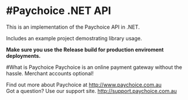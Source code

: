 #Paychoice .NET API
================

This is an implementation of the Paychoice API in .NET.

Includes an example project demostrating library usage.

**Make sure you use the Release build for production enviroment deployments.**

#What is Paychoice
Paychoice is an online payment gateway without the hassle. Merchant accounts optional!

Find out more about Paychoice at http://www.paychoice.com.au  
Got a question? Use our support site. http://support.paychoice.com.au